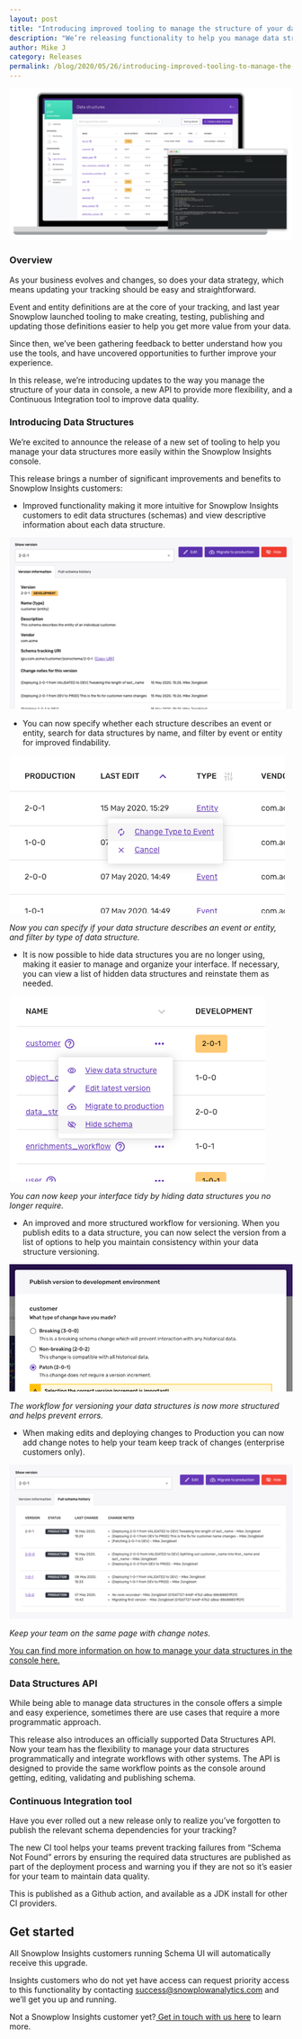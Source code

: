 ```yaml
---
layout: post
title: "Introducing improved tooling to manage the structure of your data"
description: "We’re releasing functionality to help you manage data structures more easily, a new API to provide more flexibility, and a Continuous Integration tool to improve data quality."
author: Mike J
category: Releases
permalink: /blog/2020/05/26/introducing-improved-tooling-to-manage-the-structure-of-your-data/
---
```



![data_structures_main.png](/assets/img/blog/2020/05/data_structures_main.png)

### Overview

As your business evolves and changes, so does your data strategy, which means updating your tracking should be easy and straightforward. 

Event and entity definitions are at the core of your tracking, and last year Snowplow launched tooling to make creating, testing, publishing and updating those definitions easier to help you get more value from your data.

Since then, we’ve been gathering feedback to better understand how you use the tools, and have uncovered opportunities to further improve your experience. 

In this release, we’re introducing updates to the way you manage the structure of your data in console, a new API to provide more flexibility, and a Continuous Integration tool to improve data quality.


### Introducing Data Structures

We’re excited to announce the release of a new set of tooling to help you manage your data structures more easily within the Snowplow Insights console. 

This release brings a number of significant improvements and benefits to Snowplow Insights customers: 



*   Improved functionality making it more intuitive for Snowplow Insights customers to edit data structures (schemas) and view descriptive information about each data structure. 

![improved-functionality](/assets/img/blog/2020/05/improved-functionality.png)


*   You can now specify whether each structure describes an event or entity, search for data structures by name, and filter by event or entity for improved findability.


![change_type.png](/assets/img/blog/2020/05/change_type.png)


_Now you can specify if your data structure describes an event or entity, and filter by type of data structure._

*   It is now possible to hide data structures you are no longer using, making it easier to manage and organize your interface. If necessary, you can view a list of hidden data structures and reinstate them as needed.

     
![hide_schema.png](/assets/img/blog/2020/05/hide_schema.png)



_You can now keep your interface tidy by hiding data structures you no longer require._

*   An improved and more structured workflow for versioning. When you publish edits to a data structure, you can now select the version from a list of options to help you maintain consistency within your data structure versioning. 

![data_structures_main.png](/assets/img/blog/2020/05/versioning.png)



_The workflow for versioning your data structures is now more structured and helps prevent errors._



*   When making edits and deploying changes to Production you can now add change notes to help your team keep track of changes (enterprise customers only). 

![change_notes](/assets/img/blog/2020/05/change_notes.png)


_Keep your team on the same page with change notes._

[You can find more information on how to manage your data structures in the console here.](https://docs.snowplowanalytics.com/docs/understanding-tracking-design/managing-data-structures/)


### Data Structures API

While being able to manage data structures in the console offers a simple and easy experience, sometimes there are use cases that require a more programmatic approach.

This release also introduces an officially supported Data Structures API. Now your team has the flexibility to manage your data structures programmatically and integrate workflows with other systems. The API is designed to provide the same workflow points as the console around getting, editing, validating and publishing schema.



### Continuous Integration tool

Have you ever rolled out a new release only to realize you’ve forgotten to publish the relevant schema dependencies for your tracking? 

The new CI tool helps your teams prevent tracking failures from “Schema Not Found” errors by ensuring the required data structures are published as part of the deployment process and warning you if they are not so it’s easier for your team to maintain data quality. 

This is published as a Github action, and available as a JDK install for other CI providers.



## Get started

All Snowplow Insights customers running Schema UI will automatically receive this upgrade. 

Insights customers who do not yet have access can request priority access to this functionality by contacting success@snowplowanalytics.com and we’ll get you up and running.

 

Not a Snowplow Insights customer yet?[ Get in touch with us here](https://snowplowanalytics.com/get-started/) to learn more.